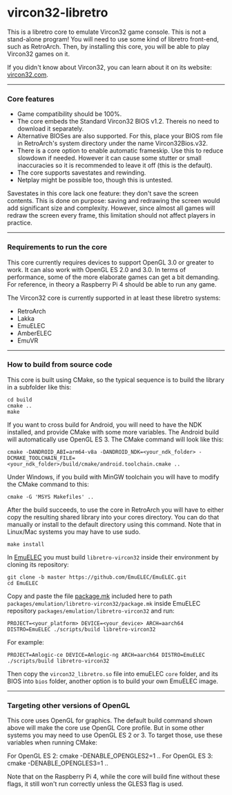 # vircon32-libretro

This is a libretro core to emulate Vircon32 game console. This is not a stand-alone program! You will need to use some kind of libretro front-end, such as RetroArch. Then, by installing this core, you will be able to play Vircon32 games on it.

If you didn't know about Vircon32, you can learn about it on its website: [vircon32.com](https://www.vircon32.com).

-----------------
### Core features

- Game compatibility should be 100%.
- The core embeds the Standard Vircon32 BIOS v1.2. Thereis no need to download it separately.
- Alternative BIOSes are also supported. For this, place your BIOS rom file in RetroArch's system directory under the name Vircon32Bios.v32.
- There is a core option to enable automatic frameskip. Use this to reduce slowdown if needed. However it can cause some stutter or small inaccuracies so it is recommended to leave it off (this is the default).
- The core supports savestates and rewinding.
- Netplay might be possible too, though this is untested.

Savestates in this core lack one feature: they don't save the screen contents. This is done on purpose: saving and redrawing the screen would add significant size and complexity. However, since almost all games will redraw the screen every frame, this limitation should not affect players in practice.

--------------------------------
### Requirements to run the core

This core currently requires devices to support OpenGL 3.0 or greater to work. It can also work with OpenGL ES 2.0 and 3.0. In terms of performance, some of the more elaborate games can get a bit demanding. For reference, in theory a Raspberry Pi 4 should be able to run any game.

The Vircon32 core is currently supported in at least these libretro systems:

- RetroArch
- Lakka
- EmuELEC
- AmberELEC
- EmuVR

---------------------------------
### How to build from source code

This core is built using CMake, so the typical sequence is to build the library in a subfolder like this:

```
cd build
cmake ..
make
```

If you want to cross build for Android, you will need to have the NDK installed, and provide CMake with some more variables. The Android build will automatically use OpenGL ES 3. The CMake command will look like this:

```
cmake -DANDROID_ABI=arm64-v8a -DANDROID_NDK=<your_ndk_folder> -DCMAKE_TOOLCHAIN_FILE=<your_ndk_folder>/build/cmake/android.toolchain.cmake ..
```

Under Windows, if you build with MinGW toolchain you will have to modify the CMake command to this:

```
cmake -G 'MSYS Makefiles' ..
```

After the build succeeds, to use the core in RetroArch you will have to either copy the resulting shared library into your cores directory. You can do that manually or install to the default directory using this command. Note that in Linux/Mac systems you may have to use sudo.

```
make install
```

In [EmuELEC](https://github.com/EmuELEC/EmuELEC) you must build `libretro-vircon32` inside their environment by cloning its repository:

```
git clone -b master https://github.com/EmuELEC/EmuELEC.git
cd EmuELEC
```

Copy and paste the file [package.mk](emuelec/package.mk) included here to path `packages/emulation/libretro-vircon32/package.mk` inside EmuELEC repository `packages/emulation/libretro-vircon32` and run:

```
PROJECT=<your_platform> DEVICE=<your_device> ARCH=aarch64 DISTRO=EmuELEC ./scripts/build libretro-vircon32
```

For example:

```
PROJECT=Amlogic-ce DEVICE=Amlogic-ng ARCH=aarch64 DISTRO=EmuELEC ./scripts/build libretro-vircon32
```

Then copy the `vircon32_libretro.so` file into emuELEC `core` folder, and its BIOS into `bios` folder, another option is to build your own EmuELEC image.

--------------------------------------
### Targeting other versions of OpenGL

This core uses OpenGL for graphics. The default build command shown above will make the core use OpenGL Core profile. But in some other systems you may need to use OpenGL ES 2 or 3. To target those, use these variables when running CMake:

For OpenGL ES 2: cmake -DENABLE_OPENGLES2=1 ..
For OpenGL ES 3: cmake -DENABLE_OPENGLES3=1 ..

Note that on the Raspberry Pi 4, while the core will build fine without these flags, it still won't run correctly unless the GLES3 flag is used.
